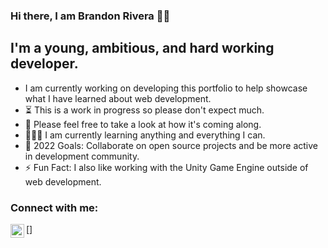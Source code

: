 ### Hi there, I am Brandon Rivera 👋🏻

## I'm a young, ambitious, and hard working developer.

- I am currently working on developing this portfolio to help showcase what I have learned about web development.
- ⏳ This is a work in progress so please don't expect much.
- 👀 Please feel free to take a look at how it's coming along.
- 👨🏼‍💻 I am currently learning anything and everything I can.
- 🥅 2022 Goals: Collaborate on open source projects and be more active in development community.
- ⚡️ Fun Fact: I also like working with the Unity Game Engine outside of web development.

### Connect with me:

[<img align="left" width="22px" alt="Twitter" src="https://cdn.jsdelivr.net/npm/simple-icons@v6/icons/twitter.svg" />]
